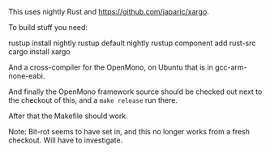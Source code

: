 This uses nightly Rust and https://github.com/japaric/xargo.

To build stuff you need:

  rustup install nightly
  rustup default nightly
  rustup component add rust-src
  cargo install xargo

And a cross-compiler for the OpenMono, on Ubuntu that is in gcc-arm-none-eabi.

And finally the OpenMono framework source should be checked out next to the
checkout of this, and a `make release` run there.

After that the Makefile should work.

Note: Bit-rot seems to have set in, and this no longer works from a fresh
checkout. Will have to investigate.
